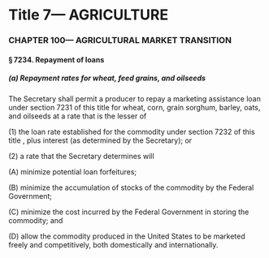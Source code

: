 
# Title 7— AGRICULTURE
### CHAPTER 100— AGRICULTURAL MARKET TRANSITION
#### § 7234. Repayment of loans
##### (a) Repayment rates for wheat, feed grains, and oilseeds

The Secretary shall permit a producer to repay a marketing assistance loan under section 7231 of this title for wheat, corn, grain sorghum, barley, oats, and oilseeds at a rate that is the lesser of

(1) the loan rate established for the commodity under section 7232 of this title , plus interest (as determined by the Secretary); or

(2) a rate that the Secretary determines will

(A) minimize potential loan forfeitures;

(B) minimize the accumulation of stocks of the commodity by the Federal Government;

(C) minimize the cost incurred by the Federal Government in storing the commodity; and

(D) allow the commodity produced in the United States to be marketed freely and competitively, both domestically and internationally.

